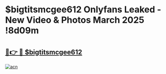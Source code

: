 # $bigtitsmcgee612 Onlyfans Leaked - New Video & Photos March 2025 !8d09m

# <h2><a href="https://es93xh.iuczelnia.edu.pl?title=$bigtitsmcgee612&ref=8d09m">🔗👉 🔴 $bigtitsmcgee612</a></h2>

[![acn](https://github.com/user-attachments/assets/0f9c940e-d8b0-45ae-aac7-cd30a18b3e1c)](https://es93xh.iuczelnia.edu.pl?title=$bigtitsmcgee612&ref=8d09m)

